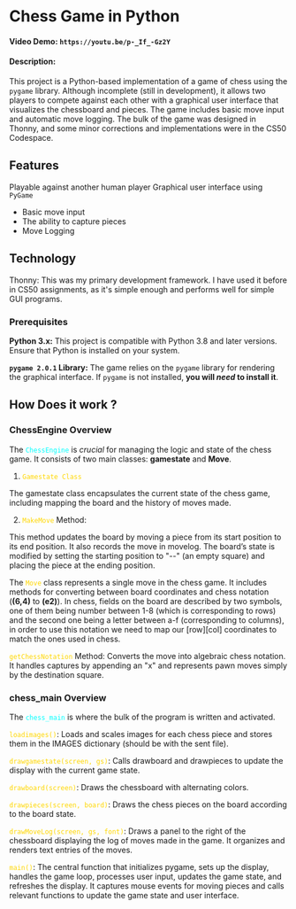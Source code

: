 # Chess Game in Python
#### Video Demo: `https://youtu.be/p-_If_-Gz2Y`
#### Description:
This project is a Python-based implementation of a game of chess using the `pygame` library. Although incomplete (still in development), it allows two players to compete against each other with a graphical user interface that visualizes the chessboard and pieces. The game includes basic move input and automatic move logging.
The bulk of the game was designed in Thonny, and some minor corrections and implementations were in the CS50 Codespace.

## Features
Playable against another human player
Graphical user interface using `PyGame`
- Basic move input
- The ability to capture pieces
- Move Logging
## Technology
Thonny: This was my primary development framework. I have used it before in CS50 assignments, as it's simple enough and performs well for simple GUI programs.
### Prerequisites
**Python 3.x:** This project is compatible with Python 3.8 and later versions. Ensure that Python is installed on your system.

**`pygame 2.0.1` Library:** The game relies on the `pygame` library for rendering the graphical interface. If `pygame` is not installed, **you will _need_ to install it**.

## How Does it work ?
### ChessEngine Overview

The <code style="color : Aqua">ChessEngine</code> is _crucial_ for managing the logic and state of the chess game. It consists of two main classes: **gamestate** and **Move**.

1. <code style="color : Gold">Gamestate Class</code>

The gamestate class encapsulates the current state of the chess game, including mapping the board and the history of moves made.

2. <code style="color : Gold">MakeMove</code> Method:

This method updates the board by moving a piece from its start position to its end position. It also records the move in movelog. The board’s state is modified by setting the starting position to "--" (an empty square) and placing the piece at the ending position.


The <code style="color : Gold">Move</code> class represents a single move in the chess game. It includes methods for converting between board coordinates and chess notation (**(6,4)** to **(e2)**). In chess, fields on the board are described by two symbols, one of them being number between 1-8 (which is corresponding to rows) and the second one being a letter between a-f (corresponding to columns), in order to use this notation we need to map our [row][col] coordinates to match the ones used in chess.

<code style="color : Gold">getChessNotation</code> Method:
Converts the move into algebraic chess notation. It handles captures by appending an "x" and represents pawn moves simply by the destination square.

### chess_main Overview
The <code style="color : Aqua">chess_main</code> is where the bulk of the program is written and activated.

<code style="color : Gold">loadimages()</code>:
Loads and scales images for each chess piece and stores them in the IMAGES dictionary (should be with the sent file).

<code style="color : Gold">drawgamestate(screen, gs)</code>:
Calls drawboard and drawpieces to update the display with the current game state.

<code style="color : Gold">drawboard(screen)</code>:
Draws the chessboard with alternating colors.

<code style="color : Gold">drawpieces(screen, board)</code>:
Draws the chess pieces on the board according to the board state.

<code style="color : Gold">drawMoveLog(screen, gs, font)</code>:
Draws a panel to the right of the chessboard displaying the log of moves made in the game. It organizes and renders text entries of the moves.

<code style="color : Gold">main()</code>:
The central function that initializes pygame, sets up the display, handles the game loop, processes user input, updates the game state, and refreshes the display. It captures mouse events for moving pieces and calls relevant functions to update the game state and user interface.
